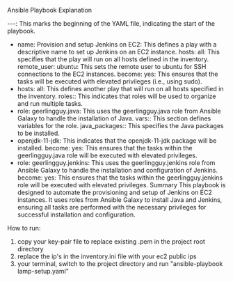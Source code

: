 Ansible Playbook Explanation

---: This marks the beginning of the YAML file, indicating the start of the playbook.
- name: Provision and setup Jenkins on EC2: This defines a play with a descriptive name to set up Jenkins on an EC2 instance.
hosts: all: This specifies that the play will run on all hosts defined in the inventory.
remote_user: ubuntu: This sets the remote user to ubuntu for SSH connections to the EC2 instances.
become: yes: This ensures that the tasks will be executed with elevated privileges (i.e., using sudo).
- hosts: all: This defines another play that will run on all hosts specified in the inventory.
roles:: This indicates that roles will be used to organize and run multiple tasks.
- role: geerlingguy.java: This uses the geerlingguy.java role from Ansible Galaxy to handle the installation of Java.
vars:: This section defines variables for the role.
java_packages:: This specifies the Java packages to be installed.
- openjdk-11-jdk: This indicates that the openjdk-11-jdk package will be installed.
become: yes: This ensures that the tasks within the geerlingguy.java role will be executed with elevated privileges.
- role: geerlingguy.jenkins: This uses the geerlingguy.jenkins role from Ansible Galaxy to handle the installation and configuration of Jenkins.
become: yes: This ensures that the tasks within the geerlingguy.jenkins role will be executed with elevated privileges.
Summary
This playbook is designed to automate the provisioning and setup of Jenkins on EC2 instances. It uses roles from Ansible Galaxy to install Java and Jenkins, ensuring all tasks are performed with the necessary privileges for successful installation and configuration.


How to run:
1. copy your key-pair file to replace existing .pem in the project root directory
2. replace the ip's in the inventory.ini file with your ec2 public ips
3. your terminal, switch to the project directory and run "ansible-playbook lamp-setup.yaml" 
